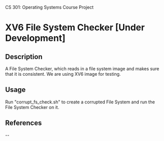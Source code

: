 CS 301: Operating Systems Course Project
# XV6 File System Checker [Under Development]

## Description
A File System Checker, which reads in a file system image and makes sure that it is consistent. We are using XV6 image for testing. 

## Usage
Run "corrupt_fs_check.sh" to create a corrupted File System and run the File System Checker on it.

## References
--
